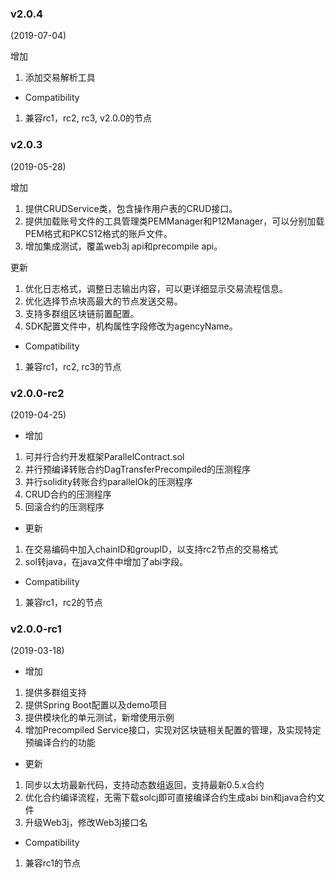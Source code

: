 ### v2.0.4

(2019-07-04)

增加
1. 添加交易解析工具

* Compatibility

1. 兼容rc1，rc2, rc3, v2.0.0的节点

### v2.0.3

(2019-05-28)

增加
1. 提供CRUDService类，包含操作用户表的CRUD接口。
2. 提供加载账号文件的工具管理类PEMManager和P12Manager，可以分别加载PEM格式和PKCS12格式的账戶文件。
3. 增加集成测试，覆盖web3j api和precompile api。

更新
1. 优化日志格式，调整日志输出内容，可以更详细显示交易流程信息。
2. 优化选择节点块高最大的节点发送交易。
3. 支持多群组区块链前置配置。
4. SDK配置文件中，机构属性字段修改为agencyName。

* Compatibility

1. 兼容rc1，rc2, rc3的节点


### v2.0.0-rc2

(2019-04-25)

* 增加

1. 可并行合约开发框架ParallelContract.sol
2. 并行预编译转账合约DagTransferPrecompiled的压测程序
3. 并行solidity转账合约parallelOk的压测程序
4. CRUD合约的压测程序
5. 回滚合约的压测程序

* 更新

1. 在交易编码中加入chainID和groupID，以支持rc2节点的交易格式
2. sol转java，在java文件中增加了abi字段。

* Compatibility

1. 兼容rc1，rc2的节点

### v2.0.0-rc1

(2019-03-18)

* 增加 

1. 提供多群组支持
2. 提供Spring Boot配置以及demo项目
3. 提供模块化的单元测试，新增使用示例
4. 增加Precompiled Service接口，实现对区块链相关配置的管理，及实现特定预编译合约的功能

* 更新

1. 同步以太坊最新代码，支持动态数组返回，支持最新0.5.x合约
2. 优化合约编译流程，无需下载solcj即可直接编译合约生成abi bin和java合约文件
3. 升级Web3j，修改Web3j接口名

* Compatibility

1. 兼容rc1的节点